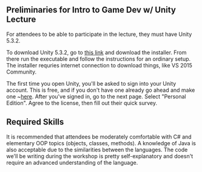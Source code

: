 ## Preliminaries for Intro to Game Dev w/ Unity Lecture

For attendees to be able to participate in the lecture, they must have Unity 5.3.2.

To download Unity 5.3.2, go to [this link](https://unity3d.com/get-unity/download?ref=personal) and download the installer. From there run the executable and follow the instructions for an ordinary setup. The installer requries internet connection to download things, like VS 2015 Community.

The first time you open Unity, you'll be asked to sign into your Unity account. This is free, and if you don't have one already go ahead and make one ~[here](https://accounts.unity3d.com/sign-up). After you've signed in, go to the next page. Select "Personal Edition". Agree to the license, then fill out their quick survey.

## Required Skills

It is recommended that attendees be moderately comfortable with C# and elementary OOP topics (objects, classes, methods). A knowledge of Java is also acceptable due to the similarities between the languages. The code we'll be writing during the workshop is pretty self-explanatory and doesn't require an advanced understanding of the language.